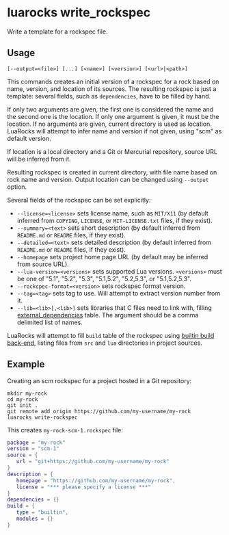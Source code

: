# luarocks write_rockspec

Write a template for a rockspec file.

## Usage

`[--output=<file>] [...] [<name>] [<version>] [<url>|<path>]`

This commands creates an initial version of a rockspec for a rock
based on name, version, and location of its sources. The resulting
rockspec is just a template: several fields, such as `dependencies`,
have to be filled by hand.

If only two arguments are given, the first one is considered the name and the
second one is the location.
If only one argument is given, it must be the location.
If no arguments are given, current directory is used as location.
LuaRocks will attempt to infer name and version if not given,
using "scm" as default version.

If location is a local directory and a Git or Mercurial repository,
source URL will be inferred from it.

Resulting rockspec is created in current directory, with file name
based on rock name and version. Output location can be changed using `--output` option.

Several fields of the rockspec can be set explicitly:

* `--license=<license>` sets license name, such as `MIT/X11` (by default inferred
  from `COPYING`, `LICENSE`, or `MIT-LICENSE.txt` files, if they exist).
* `--summary=<text>` sets short description (by default inferred from
  `README.md` or `README` files, if they exist).
* `--detailed=<text>` sets detailed description (by default inferred
  from `README.md` or `README` files, if they exist).
* `--homepage` sets project home page URL (by default may be inferred from source URL).
* `--lua-version=<versions>` sets supported Lua versions. `<versions>` must be one of
  "5.1", "5.2", "5.3", "5.1,5.2", "5.2,5.3", or "5.1,5.2,5.3".
* `--rockspec-format=<version>` sets rockspec format version.
* `--tag=<tag>` sets tag to use. Will attempt to extract version number from it.
* `--lib=<lib>[,<lib>]` sets libraries that C files need to link with, filling [external_dependencies](rockspec_format.md#dependency-information) table. The argument should be a comma delimited list of names.

LuaRocks will attempt to fill `build` table of the rockspec using
[builtin build back-end](rockspec_format.md#builtin), listing files from `src`
and `lua` directories in project sources.

## Example

Creating an scm rockspec for a project hosted in a Git repository:

```
mkdir my-rock
cd my-rock
git init .
git remote add origin https://github.com/my-username/my-rock
luarocks write-rockspec
```

This creates `my-rock-scm-1.rockspec` file:

```lua
package = "my-rock"
version = "scm-1"
source = {
   url = "git+https://github.com/my-username/my-rock"
}
description = {
   homepage = "https://github.com/my-username/my-rock",
   license = "*** please specify a license ***"
}
dependencies = {}
build = {
   type = "builtin",
   modules = {}
}
```
